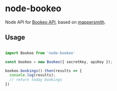 # node-bookeo

Node API for [Bookeo API](https://www.bookeo.com/api), based on [mappersmith](https://github.com/tulios/mappersmith).

## Usage

```js

import Bookeo from 'node-bookeo'

const bookeo = new Bookeo({ secretKey, apiKey });

bookeo.bookings().then(results => {
  console.log(results);
  // return today bookings
})

```



